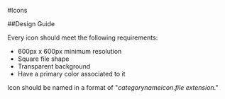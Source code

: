 #Icons

##Design Guide

Every icon should meet the following requirements:

- 600px x 600px minimum resolution
- Square file shape
- Transparent background
- Have a primary color associated to it

Icon should be named in a format of "*category*_*name*_*icon*.*file extension*."
